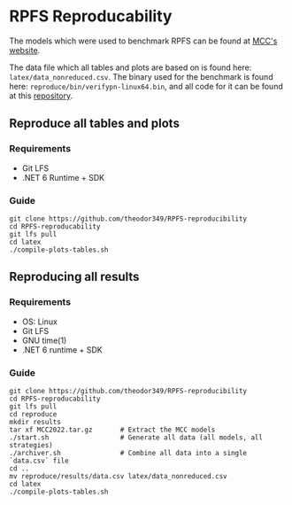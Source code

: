 # RPFS Reproducability
The models which were used to benchmark RPFS can be found at [MCC's website](https://mcc.lip6.fr/2022/models.php).

The data file which all tables and plots are based on is found here: `latex/data_nonreduced.csv`.
The binary used for the benchmark is found here: `reproduce/bin/verifypn-linux64.bin`, and all code for it can be found at this [repository](https://github.com/theodor349/P7-verifypn/tree/RPFS).

## Reproduce all tables and plots
### Requirements
 - Git LFS
 - .NET 6 Runtime + SDK

### Guide
    git clone https://github.com/theodor349/RPFS-reproducibility
    cd RPFS-reproducability
    git lfs pull
    cd latex
    ./compile-plots-tables.sh 

## Reproducing all results
### Requirements 
 - OS: Linux
 - Git LFS
 - GNU time(1)
 - .NET 6 runtime + SDK

### Guide 
    git clone https://github.com/theodor349/RPFS-reproducibility
    cd RPFS-reproducability
    git lfs pull
    cd reproduce
    mkdir results
    tar xf MCC2022.tar.gz       # Extract the MCC models
    ./start.sh                  # Generate all data (all models, all strategies)
    ./archiver.sh               # Combine all data into a single `data.csv` file
    cd ..
    mv reproduce/results/data.csv latex/data_nonreduced.csv
    cd latex
    ./compile-plots-tables.sh
